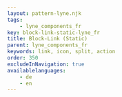 ```yaml
---
layout: pattern-lyne.njk
tags: 
    - lyne_components_fr
key: block-link-static-lyne_fr
title: Block-Link (Static)
parent: lyne_components_fr
keywords: link, icon, split, action
order: 350
excludeInNavigation: true
availablelanguages: 
    - de
    - en
---
```

